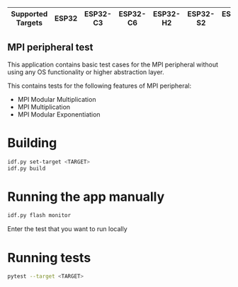 | Supported Targets | ESP32 | ESP32-C3 | ESP32-C6 | ESP32-H2 | ESP32-S2 | ESP32-S3 |
| ----------------- | ----- | -------- | -------- | -------- | -------- | -------- |

## MPI peripheral test

This application contains basic test cases for the MPI peripheral without using any OS functionality or higher abstraction layer.

This contains tests for the following features of MPI peripheral:

- MPI Modular Multiplication
- MPI Multiplication
- MPI Modular Exponentiation

# Building

```bash
idf.py set-target <TARGET>
idf.py build
```

# Running the app manually

```bash
idf.py flash monitor
```

Enter the test that you want to run locally

# Running tests

```bash
pytest --target <TARGET>
```
